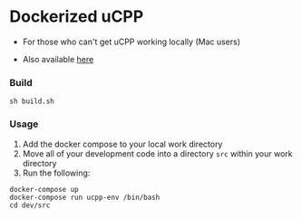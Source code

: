 # Dockerized uCPP

- For those who can't get uCPP working locally (Mac users)

- Also available [here](https://hub.docker.com/r/jeffreyfei/ucpp/)

### Build
```
sh build.sh
```

### Usage
1) Add the docker compose to your local work directory
2) Move all of your development code into a directory `src` within your work directory
3) Run the following:
```
docker-compose up
docker-compose run ucpp-env /bin/bash
cd dev/src
```
